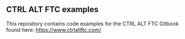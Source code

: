 ## CTRL ALT FTC examples

This repository contains code examples for the CTRL ALT FTC Gitbook found here: https://www.ctrlaltftc.com/
